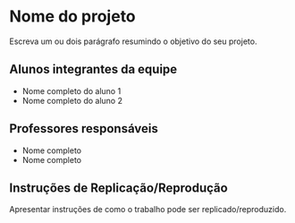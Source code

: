 # Nome do projeto

Escreva um ou dois  parágrafo resumindo o objetivo do seu projeto.

## Alunos integrantes da equipe

* Nome completo do aluno 1
* Nome completo do aluno 2

## Professores responsáveis

* Nome completo
* Nome completo

## Instruções de Replicação/Reprodução

Apresentar instruções de como o trabalho pode ser replicado/reproduzido.
